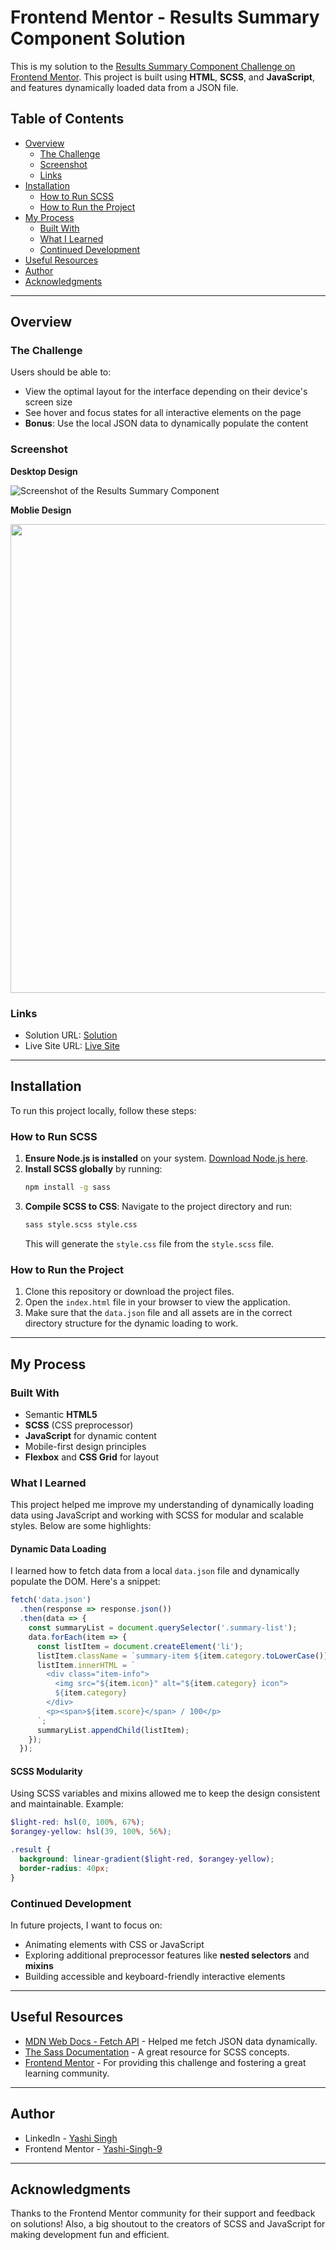 # Frontend Mentor - Results Summary Component Solution

This is my solution to the [Results Summary Component Challenge on Frontend Mentor](https://www.frontendmentor.io/challenges/results-summary-component-CE_K6s0maV). This project is built using **HTML**, **SCSS**, and **JavaScript**, and features dynamically loaded data from a JSON file.

## Table of Contents
- [Overview](#overview)
  - [The Challenge](#the-challenge)
  - [Screenshot](#screenshot)
  - [Links](#links)
- [Installation](#installation)
  - [How to Run SCSS](#how-to-run-scss)
  - [How to Run the Project](#how-to-run-the-project)
- [My Process](#my-process)
  - [Built With](#built-with)
  - [What I Learned](#what-i-learned)
  - [Continued Development](#continued-development)
- [Useful Resources](#useful-resources)
- [Author](#author)
- [Acknowledgments](#acknowledgments)

---

## Overview

### The Challenge

Users should be able to:
- View the optimal layout for the interface depending on their device's screen size
- See hover and focus states for all interactive elements on the page
- **Bonus**: Use the local JSON data to dynamically populate the content

### Screenshot

**Desktop Design**

![Screenshot of the Results Summary Component](design/desktop-design.png)

**Moblie Design**

<img src="design/Mobile-Design.png" height="750">

### Links
- Solution URL: [Solution](https://www.frontendmentor.io/solutions/results-summary-component-1p449I9jNZ)
- Live Site URL: [Live Site](https://yashi-singh-9.github.io/Results-Summary-Component/)

---

## Installation

To run this project locally, follow these steps:

### How to Run SCSS
1. **Ensure Node.js is installed** on your system. [Download Node.js here](https://nodejs.org/).
2. **Install SCSS globally** by running:
   ```bash
   npm install -g sass
   ```
3. **Compile SCSS to CSS**:
   Navigate to the project directory and run:
   ```bash
   sass style.scss style.css
   ```
   This will generate the `style.css` file from the `style.scss` file.

### How to Run the Project
1. Clone this repository or download the project files.
2. Open the `index.html` file in your browser to view the application.
3. Make sure that the `data.json` file and all assets are in the correct directory structure for the dynamic loading to work.

---

## My Process

### Built With
- Semantic **HTML5**
- **SCSS** (CSS preprocessor)
- **JavaScript** for dynamic content
- Mobile-first design principles
- **Flexbox** and **CSS Grid** for layout

### What I Learned

This project helped me improve my understanding of dynamically loading data using JavaScript and working with SCSS for modular and scalable styles. Below are some highlights:

#### Dynamic Data Loading
I learned how to fetch data from a local `data.json` file and dynamically populate the DOM. Here's a snippet:
```javascript
fetch('data.json')
  .then(response => response.json())
  .then(data => {
    const summaryList = document.querySelector('.summary-list');
    data.forEach(item => {
      const listItem = document.createElement('li');
      listItem.className = `summary-item ${item.category.toLowerCase()}`;
      listItem.innerHTML = `
        <div class="item-info">
          <img src="${item.icon}" alt="${item.category} icon">
          ${item.category}
        </div>
        <p><span>${item.score}</span> / 100</p>
      `;
      summaryList.appendChild(listItem);
    });
  });
```

#### SCSS Modularity
Using SCSS variables and mixins allowed me to keep the design consistent and maintainable. Example:
```scss
$light-red: hsl(0, 100%, 67%);
$orangey-yellow: hsl(39, 100%, 56%);

.result {
  background: linear-gradient($light-red, $orangey-yellow);
  border-radius: 40px;
}
```

### Continued Development

In future projects, I want to focus on:
- Animating elements with CSS or JavaScript
- Exploring additional preprocessor features like **nested selectors** and **mixins**
- Building accessible and keyboard-friendly interactive elements

---

## Useful Resources

- [MDN Web Docs - Fetch API](https://developer.mozilla.org/en-US/docs/Web/API/Fetch_API) - Helped me fetch JSON data dynamically.
- [The Sass Documentation](https://sass-lang.com/documentation) - A great resource for SCSS concepts.
- [Frontend Mentor](https://www.frontendmentor.io) - For providing this challenge and fostering a great learning community.

---

## Author

- LinkedIn - [Yashi Singh](https://www.linkedin.com/in/yashi-singh-b4143a246)
- Frontend Mentor - [Yashi-Singh-9](https://www.frontendmentor.io/profile/Yashi-Singh-9)

---

## Acknowledgments

Thanks to the Frontend Mentor community for their support and feedback on solutions! Also, a big shoutout to the creators of SCSS and JavaScript for making development fun and efficient.
